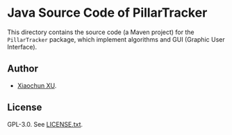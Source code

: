 # Java Source Code of PillarTracker

This directory contains the source code (a Maven project) for the `PillarTracker` package, which implement algorithms and GUI (Graphic User Interface).

## Author

- [Xiaochun XU](mailto:mbixxc@nus.edu.sg).

## License

GPL-3.0. See [LICENSE.txt](LICENSE.txt).
